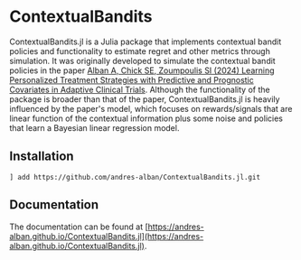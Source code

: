 # ContextualBandits

ContextualBandits.jl is a Julia package that implements contextual bandit policies and functionality to estimate regret and other metrics through simulation.
It was originally developed to simulate the contextual bandit policies in the paper [Alban A, Chick SE, Zoumpoulis SI (2024) Learning Personalized Treatment Strategies with Predictive and Prognostic Covariates in Adaptive Clinical Trials](https://papers.ssrn.com/sol3/papers.cfm?abstract_id=4160045). Although the functionality of the package is broader than that of the paper, ContextualBandits.jl is heavily influenced by the paper's model, which focuses on rewards/signals that are linear function of the contextual information plus some noise and policies that learn a Bayesian linear regression model.



## Installation

```
] add https://github.com/andres-alban/ContextualBandits.jl.git
```

## Documentation

The documentation can be found at [https://andres-alban.github.io/ContextualBandits.jl](https://andres-alban.github.io/ContextualBandits.jl).